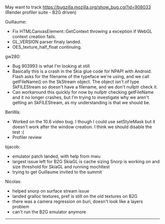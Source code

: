 May want to track https://bugzilla.mozilla.org/show_bug.cgi?id=908033 (Render profiler suite - B2G driven)


Guillaume:
* Fix HTMLCanvasElement::GetContext throwing a exception if WebGL context creation fails.
* GL_VERSION parser finaly landed.
* OES_texture_half_float continuing.

gw280:
* Bug 903993 is what I'm looking at still
* Basically this is a crash in the Skia glue code for NPAPI with Android. Flash asks for the filename of the typeface we're using, and we call getFileName() on the SkStream object. The object isn't of type SkFILEStream so doesn't have a filename, and we don't nullptr check it.
* Can workaround this quickly for now by nullptr checking getFileName and it no longer crashes, but I'm trying to investigate why we aren't getting an SkFILEStream, as my understanding is that we should be.

BenWa:
* Worked on the 10.6 video bug. I though I could use setStyleMask but it doesn't work after the window creation. I think we should disable the test :(
* Profiler review

bjacob:
* emulator patch landed, with help from mwu
* largest issue left for B2G SkiaGL is cache sizing Snorp is working on and size threshold for SkiaGL and running mochitest
* trying to get Guillaume invited to the summit

Nicolas:
* helped snorp on surface stream issue
* landed gralloc textures, pref is still on the old textures on B2G
* there was a camera regression on buri, doesn't look like a layers problem 
* can't run the B2G emulator anymore

________________


